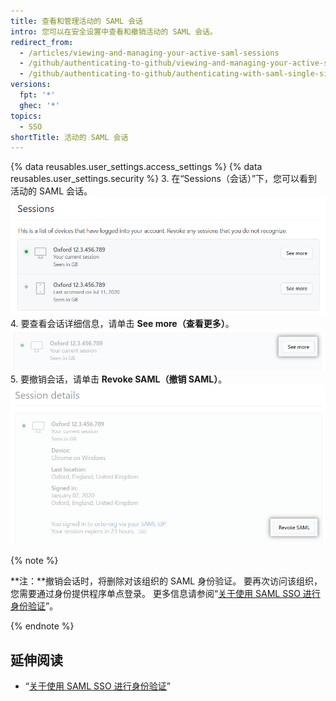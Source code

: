 ```yaml
---
title: 查看和管理活动的 SAML 会话
intro: 您可以在安全设置中查看和撤销活动的 SAML 会话。
redirect_from:
  - /articles/viewing-and-managing-your-active-saml-sessions
  - /github/authenticating-to-github/viewing-and-managing-your-active-saml-sessions
  - /github/authenticating-to-github/authenticating-with-saml-single-sign-on/viewing-and-managing-your-active-saml-sessions
versions:
  fpt: '*'
  ghec: '*'
topics:
  - SSO
shortTitle: 活动的 SAML 会话
---
```


{% data reusables.user_settings.access_settings %}
{% data reusables.user_settings.security %}
3. 在“Sessions（会话）”下，您可以看到活动的 SAML 会话。 ![活动 SAML 会话列表](/assets/images/help/settings/saml-active-sessions.png)
4. 要查看会话详细信息，请单击 **See more（查看更多）**。 ![用于打开 SAML 会话详细信息的按钮](/assets/images/help/settings/saml-expand-session-details.png)
5. 要撤销会话，请单击 **Revoke SAML（撤销 SAML）**。 ![撤销 SAML 会话的按钮](/assets/images/help/settings/saml-revoke-session.png)

  {% note %}

  **注：**撤销会话时，将删除对该组织的 SAML 身份验证。 要再次访问该组织，您需要通过身份提供程序单点登录。 更多信息请参阅“[关于使用 SAML SSO 进行身份验证](/github/authenticating-to-github/about-authentication-with-saml-single-sign-on)”。

  {% endnote %}

## 延伸阅读

- “[关于使用 SAML SSO 进行身份验证](/github/authenticating-to-github/about-authentication-with-saml-single-sign-on)”
